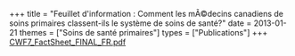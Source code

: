 +++
title = "Feuillet d'information : Comment les mÃ©decins canadiens de soins primaires classent-ils le système de soins de santé?"
date = 2013-01-21
themes = ["Soins de santé primaires"]
types = ["Publications"]
+++
[CWF7_FactSheet_FINAL_FR.pdf](/files/CWF7_FactSheet_FINAL_FR.pdf)
